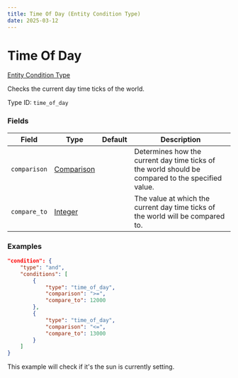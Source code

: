 ```yaml
---
title: Time Of Day (Entity Condition Type)
date: 2025-03-12
---
```


# Time Of Day

[Entity Condition Type](../entity_condition_types.md)

Checks the current day time ticks of the world.

Type ID: `time_of_day`


### Fields

Field | Type | Default | Description
------|------|---------|------------
`comparison` | [Comparison](../data_types/comparison.md) | | Determines how the current day time ticks of the world should be compared to the specified value.
`compare_to` | [Integer](../data_types/integer.md) | | The value at which the current day time ticks of the world will be compared to.


### Examples

```json
"condition": {
    "type": "and",
    "conditions": [
        {
            "type": "time_of_day",
            "comparison": ">=",
            "compare_to": 12000
        },
        {
            "type": "time_of_day",
            "comparison": "<=",
            "compare_to": 13000
        }
    ]
}
```

This example will check if it's the sun is currently setting.
